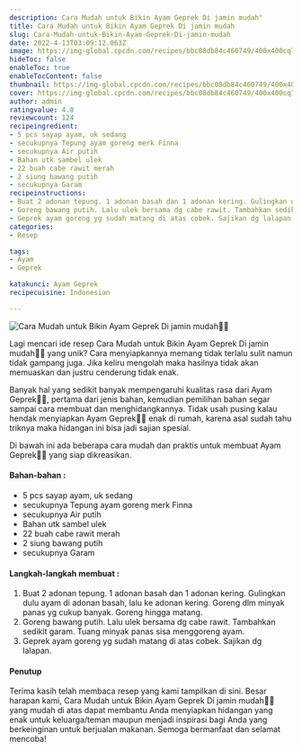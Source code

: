 ```yaml
---
description: Cara Mudah untuk Bikin Ayam Geprek Di jamin mudah"
title: Cara Mudah untuk Bikin Ayam Geprek Di jamin mudah
slug: Cara-Mudah-untuk-Bikin-Ayam-Geprek-Di-jamin-mudah
date: 2022-4-13T03:09:12.063Z
image: https://img-global.cpcdn.com/recipes/bbc08db84c460749/400x400cq70/photo.jpg
hideToc: false
enableToc: true
enableTocContent: false
thumbnail: https://img-global.cpcdn.com/recipes/bbc08db84c460749/400x400cq70/photo.jpg
cover: https://img-global.cpcdn.com/recipes/bbc08db84c460749/400x400cq70/photo.jpg
author: admin
ratingvalue: 4.8
reviewcount: 124
recipeingredient:
- 5 pcs sayap ayam, uk sedang
- secukupnya Tepung ayam goreng merk Finna
- secukupnya Air putih
- Bahan utk sambel ulek
- 22 buah cabe rawit merah
- 2 siung bawang putih
- secukupnya Garam
recipeinstructions:
- Buat 2 adonan tepung. 1 adonan basah dan 1 adonan kering. Gulingkan dulu ayam di adonan basah, lalu ke adonan kering. Goreng dlm minyak panas yg cukup banyak. Goreng hingga matang.
- Goreng bawang putih. Lalu ulek bersama dg cabe rawit. Tambahkan sedikit garam. Tuang minyak panas sisa menggoreng ayam.
- Geprek ayam goreng yg sudah matang di atas cobek. Sajikan dg lalapan.
categories:
- Resep

tags:
- Ayam
- Geprek

katakunci: Ayam Geprek
recipecuisine: Indonesian

---
```


![Cara Mudah untuk Bikin Ayam Geprek Di jamin mudah👩‍🍳](https://img-global.cpcdn.com/recipes/bbc08db84c460749/400x400cq70/photo.jpg)

Lagi mencari ide resep Cara Mudah untuk Bikin Ayam Geprek Di jamin mudah👩‍🍳 yang unik? Cara menyiapkannya memang tidak terlalu sulit namun tidak gampang juga. Jika keliru mengolah maka hasilnya tidak akan memuaskan dan justru cenderung tidak enak.

Banyak hal yang sedikit banyak mempengaruhi kualitas rasa dari Ayam Geprek👩‍🍳, pertama dari jenis bahan, kemudian pemilihan bahan segar sampai cara membuat dan menghidangkannya. Tidak usah pusing kalau hendak menyiapkan Ayam Geprek👩‍🍳 enak di rumah, karena asal sudah tahu triknya maka hidangan ini bisa jadi sajian spesial.

Di bawah ini ada beberapa cara mudah dan praktis untuk membuat Ayam Geprek👩‍🍳 yang siap dikreasikan.

<!--inarticleads1-->

#### Bahan-bahan :

- 5 pcs sayap ayam, uk sedang
- secukupnya Tepung ayam goreng merk Finna
- secukupnya Air putih
- Bahan utk sambel ulek
- 22 buah cabe rawit merah
- 2 siung bawang putih
- secukupnya Garam

<!--inarticleads2-->

#### Langkah-langkah membuat :

1. Buat 2 adonan tepung. 1 adonan basah dan 1 adonan kering. Gulingkan dulu ayam di adonan basah, lalu ke adonan kering. Goreng dlm minyak panas yg cukup banyak. Goreng hingga matang.
1. Goreng bawang putih. Lalu ulek bersama dg cabe rawit. Tambahkan sedikit garam. Tuang minyak panas sisa menggoreng ayam.
1. Geprek ayam goreng yg sudah matang di atas cobek. Sajikan dg lalapan.

#### Penutup

Terima kasih telah membaca resep yang kami tampilkan di sini. Besar harapan kami, Cara Mudah untuk Bikin Ayam Geprek Di jamin mudah👩‍🍳 yang mudah di atas dapat membantu Anda menyiapkan hidangan yang enak untuk keluarga/teman maupun menjadi inspirasi bagi Anda yang berkeinginan untuk berjualan makanan. Semoga bermanfaat dan selamat mencoba!